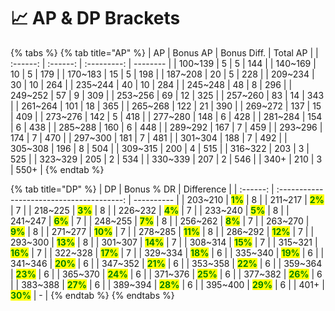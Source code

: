 # 📈 AP & DP Brackets

{% tabs %}
{% tab title="AP" %}
|    AP    | Bonus AP | Bonus Diff. | Total AP |
| :------: | :------: | :---------: | -------- |
| 100\~139 |     5    |      5      | 144      |
| 140\~169 |    10    |      5      | 179      |
| 170\~183 |    15    |      5      | 198      |
| 187\~208 |    20    |      5      | 228      |
| 209\~234 |    30    |      10     | 264      |
| 235\~244 |    40    |      10     | 284      |
| 245\~248 |    48    |      8      | 296      |
| 249\~252 |    57    |      9      | 309      |
| 253\~256 |    69    |      12     | 325      |
| 257\~260 |    83    |      14     | 343      |
| 261\~264 |    101   |      18     | 365      |
| 265\~268 |    122   |      21     | 390      |
| 269\~272 |    137   |      15     | 409      |
| 273\~276 |    142   |      5      | 418      |
| 277\~280 |    148   |      6      | 428      |
| 281\~284 |    154   |      6      | 438      |
| 285\~288 |    160   |      6      | 448      |
| 289\~292 |    167   |      7      | 459      |
| 293\~296 |    174   |      7      | 470      |
| 297\~300 |    181   |      7      | 481      |
| 301\~304 |    188   |      7      | 492      |
| 305\~308 |    196   |      8      | 504      |
| 309\~315 |    200   |      4      | 515      |
| 316\~322 |    203   |      3      | 525      |
| 323\~329 |    205   |      2      | 534      |
| 330\~339 |    207   |      2      | 546      |
|   340+   |    210   |      3      | 550+     |
{% endtab %}

{% tab title="DP" %}
|    DP    |                 Bonus % DR                | Difference |
| :------: | :---------------------------------------: | ---------- |
| 203\~210 |  <mark style="color:green;">**1%**</mark> | 8          |
| 211\~217 |  <mark style="color:green;">**2%**</mark> | 7          |
| 218\~225 |  <mark style="color:green;">**3%**</mark> | 8          |
| 226\~232 |  <mark style="color:green;">**4%**</mark> | 7          |
| 233\~240 |  <mark style="color:green;">**5%**</mark> | 8          |
| 241\~247 |  <mark style="color:green;">**6%**</mark> | 7          |
| 248\~255 |  <mark style="color:green;">**7%**</mark> | 8          |
| 256\~262 |  <mark style="color:green;">**8%**</mark> | 7          |
| 263\~270 |  <mark style="color:green;">**9%**</mark> | 8          |
| 271\~277 | <mark style="color:green;">**10%**</mark> | 7          |
| 278\~285 | <mark style="color:green;">**11%**</mark> | 8          |
| 286\~292 | <mark style="color:green;">**12%**</mark> | 7          |
| 293\~300 | <mark style="color:green;">**13%**</mark> | 8          |
| 301\~307 | <mark style="color:green;">**14%**</mark> | 7          |
| 308\~314 | <mark style="color:green;">**15%**</mark> | 7          |
| 315\~321 | <mark style="color:green;">**16%**</mark> | 7          |
| 322\~328 | <mark style="color:green;">**17%**</mark> | 7          |
| 329\~334 | <mark style="color:green;">**18%**</mark> | 6          |
| 335\~340 | <mark style="color:green;">**19%**</mark> | 6          |
| 341\~346 | <mark style="color:green;">**20%**</mark> | 6          |
| 347\~352 | <mark style="color:green;">**21%**</mark> | 6          |
| 353\~358 | <mark style="color:green;">**22%**</mark> | 6          |
| 359\~364 | <mark style="color:green;">**23%**</mark> | 6          |
| 365\~370 | <mark style="color:green;">**24%**</mark> | 6          |
| 371\~376 | <mark style="color:green;">**25%**</mark> | 6          |
| 377\~382 | <mark style="color:green;">**26%**</mark> | 6          |
| 383\~388 | <mark style="color:green;">**27%**</mark> | 6          |
| 389\~394 | <mark style="color:green;">**28%**</mark> | 6          |
| 395\~400 | <mark style="color:green;">**29%**</mark> | 6          |
|   401+   | <mark style="color:green;">**30%**</mark> | -          |
{% endtab %}
{% endtabs %}
